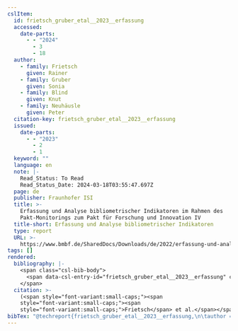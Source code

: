 ```yaml
---
cslItem:
  id: frietsch_gruber_etal__2023__erfassung
  accessed:
    date-parts:
      - - "2024"
        - 3
        - 18
  author:
    - family: Frietsch
      given: Rainer
    - family: Gruber
      given: Sonia
    - family: Blind
      given: Knut
    - family: Neuhäusle
      given: Peter
  citation-key: frietsch_gruber_etal__2023__erfassung
  issued:
    date-parts:
      - - "2023"
        - 2
        - 1
  keyword: ""
  language: en
  note: |-
    Read_Status: To Read
    Read_Status_Date: 2024-03-18T03:55:47.697Z
  page: de
  publisher: Fraunhofer ISI
  title: >-
    Erfassung und Analyse bibliometrischer Indikatoren im Rahmen des
    Pakt-Monitorings zum Pakt für Forschung und Innovation IV
  title-short: Erfassung und Analyse bibliometrischer Indikatoren
  type: report
  URL: >-
    https://www.bmbf.de/SharedDocs/Downloads/de/2022/erfassung-und-analyse-bibliometrischer-indikatoren.pdf?__blob=publicationFile&v=5
tags: []
rendered:
  bibliography: |-
    <span class="csl-bib-body">
      <span data-csl-entry-id="frietsch_gruber_etal__2023__erfassung" class="csl-entry"><span class='author-bib'>Frietsch, Gruber, S., Blind, K., et al.</span>. <span class='date-bib'>(2023)</span>. <span class='title'><i><b><span style="font-style:normal;">Erfassung und Analyse bibliometrischer Indikatoren im Rahmen des Pakt-Monitorings zum Pakt für Forschung und Innovation IV</span></b></i></span> (S. de). Fraunhofer ISI. <span class='URL'><a href='https://www.bmbf.de/SharedDocs/Downloads/de/2022/erfassung-und-analyse-bibliometrischer-indikatoren.pdf?__blob=publicationFile&#38;v=5'>LINK</a></span></span>
    </span>
  citation: >-
    (<span style="font-variant:small-caps;"><span
    style="font-variant:small-caps;"><span
    style="font-variant:small-caps;">Frietsch</span> et al.</span></span>, 2023)
bibTex: "@techreport{frietsch_gruber_etal__2023__erfassung,\n\tauthor = {Frietsch, Rainer and Gruber, Sonia and Blind, Knut and Neuh{\\\" a}usle, Peter},\n\tyear = {2023},\n\tmonth = {feb 1},\n\tnote = {Read\\textunderscore{}Status: To Read\nRead\\textunderscore{}Status\\textunderscore{}Date: 2024-03-18T03:55:47.697Z},\n\tpages = {de},\n\tinstitution = {Fraunhofer ISI},\n\ttitle = {Erfassung und {Analyse} bibliometrischer {Indikatoren} im {Rahmen} des {Pakt}-{Monitorings} zum {Pakt} f{\\\" u}r {Forschung} und {Innovation} {IV}},\n}\n\n"
---
```

